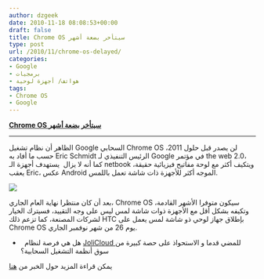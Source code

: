 ```yaml
---
author: dzgeek
date: 2010-11-18 08:08:53+00:00
draft: false
title: Chrome OS سيتأخر بضعة أشهر
type: post
url: /2010/11/chrome-os-delayed/
categories:
- Google
- برمجيات
- هواتف/ أجهزة لوحية
tags:
- Chrome OS
- Google
---
```


**[Chrome OS سيتأخر بضعة أشهر](https://www.it-scoop.com/2010/11/chrome-os-delayed/)**




** **





الظاهر أن نظام تشغيل Google السحابي Chrome OS لن يصدر قبل حلول 2011، حسب ما أفاد به Eric Schmidt الرئيس التنفيذي لـ Google في مؤتمر the web 2.0، كما أنه لا يزال  يستهدف أجهزة الـ netbook ويتكيف أكثر مع لوحة مفاتيح فيزيائية حقيقة، يعقب Eric، عكس Android الموجه أكثر للأجهزة ذات شاشة تعمل باللمس.


[![](https://www.it-scoop.com/wp-content/uploads/2010/11/google-chrome-os-300x225.jpg)
](https://www.it-scoop.com/wp-content/uploads/2010/11/google-chrome-os.jpg)

بعد أن كان منتظرا نهاية العام الجاري، Chrome OS سيكون متوفرا الأشهر القادمة، وتكيفه بشكل أقل مع الأجهزة ذوات شاشة لمس ليس على وجه التقييد، فسيترك الخيار لشركات المصنعة، كما تزعم ذلك HTC بإطلاق جهاز لوحي ذو شاشة لمس يعمل على Chrome OS يوم 26 من شهر نوفمبر الجاري.


-   هل هي فرصة لنظام [JoliCloud ](https://www.it-scoop.com/tag/jolicloud/)للمضي قدما و الاستحواذ على حصة كبيرة من سوق أنظمة التشغيل السحابية؟




يمكن قراءة المزيد حول الخبر من [هنا](http://money.cnn.com/2010/11/17/technology/google_chrome_os/)
